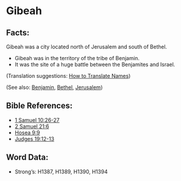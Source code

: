# Gibeah

## Facts:

Gibeah was a city located north of Jerusalem and south of Bethel.

* Gibeah was in the territory of the tribe of Benjamin.
* It was the site of a huge battle between the Benjamites and Israel.

(Translation suggestions: [How to Translate Names](../../translate/translate-names))

(See also: [Benjamin](../names/benjamin.md), [Bethel](../names/bethel.md), [Jerusalem](../names/jerusalem.md))

## Bible References:

* [1 Samuel 10:26-27](rc://en/tn/help/1sa/10/26)
* [2 Samuel 21:6](rc://en/tn/help/2sa/21/06)
* [Hosea 9:9](rc://en/tn/help/hos/09/09)
* [Judges 19:12-13](rc://en/tn/help/jdg/19/12)

## Word Data:

* Strong’s: H1387, H1389, H1390, H1394
